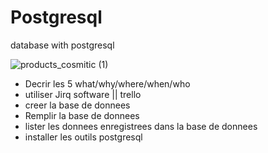 # Postgresql
database with postgresql

![products_cosmitic (1)](https://user-images.githubusercontent.com/102997226/170519476-719cdddc-75db-4c77-94bb-3c129de2519f.png)

<ul>
<li> Decrir les 5 what/why/where/when/who</li>
<li>utiliser Jirq software || trello </li>
  <li>creer la base de donnees</li>
  <li>Remplir la base de donnees</li>
  <li>lister les donnees enregistrees dans la base de donnees </li>
  <li>installer les outils postgresql</li>
  


</ul>
